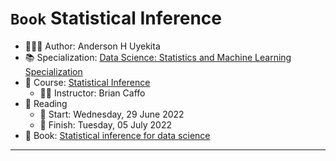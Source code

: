 `Book` Statistical Inference
================

-   👨🏻‍💻 Author: Anderson H Uyekita
-   📚 Specialization: <a
    href="https://www.coursera.org/specializations/data-science-statistics-machine-learning"
    target="_blank" rel="noopener">Data Science: Statistics and Machine
    Learning Specialization</a>
-   📖 Course:
    <a href="https://www.coursera.org/learn/statistical-inference"
    target="_blank" rel="noopener">Statistical Inference</a>
    -   🧑‍🏫 Instructor: Brian Caffo
-   📆 Reading
    -   🚦 Start: Wednesday, 29 June 2022
    -   🏁 Finish: Tuesday, 05 July 2022
-   📔 Book:
    <a href="https://leanpub.com/LittleInferenceBook" target="_blank"
    rel="noopener">Statistical inference for data science</a>

------------------------------------------------------------------------
